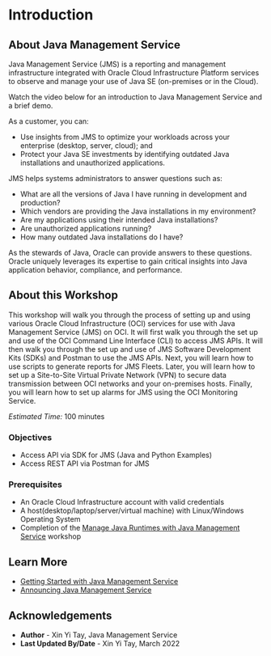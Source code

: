 # Introduction

## About Java Management Service

Java Management Service (JMS) is a reporting and management infrastructure integrated with Oracle Cloud Infrastructure Platform services to observe and manage your use of Java SE (on-premises or in the Cloud).

Watch the video below for an introduction to Java Management Service and a brief demo.

[](youtube:YCgJxqvglCI)



As a customer, you can:

* Use insights from JMS to optimize your workloads across your enterprise (desktop, server, cloud); and
* Protect your Java SE investments by identifying outdated Java installations and unauthorized applications.

JMS helps systems administrators to answer questions such as:

* What are all the versions of Java I have running in development and production?
* Which vendors are providing the Java installations in my environment?
* Are my applications using their intended Java installations?
* Are unauthorized applications running?
* How many outdated Java installations do I have?

As the stewards of Java, Oracle can provide answers to these questions. Oracle uniquely leverages its expertise to gain critical insights into Java application behavior, compliance, and performance.

## About this Workshop

 This workshop will walk you through the process of setting up and using various Oracle Cloud Infrastructure (OCI) services for use with Java Management Service (JMS) on OCI. It will first walk you through the set up and use of the OCI Command Line Interface (CLI) to access JMS APIs. It will then walk you through the set up and use of JMS Software Development Kits (SDKs) and Postman to use the JMS APIs. Next, you will learn how to use scripts to generate reports for JMS Fleets. Later, you will learn how to set up a Site-to-Site Virtual Private Network (VPN) to secure data transmission between OCI networks and your on-premises hosts. Finally, you will learn how to set up alarms for JMS using the OCI Monitoring Service.

*Estimated Time:* 100 minutes

### Objectives

* Access API via SDK for JMS (Java and Python Examples)
* Access REST API via Postman for JMS

### Prerequisites

* An Oracle Cloud Infrastructure account with valid credentials
* A host(desktop/laptop/server/virtual machine) with Linux/Windows Operating System
* Completion of the [Manage Java Runtimes with Java Management Service](https://apexapps.oracle.com/pls/apex/dbpm/r/livelabs/view-workshop?wid=912) workshop

## Learn More

* [Getting Started with Java Management Service](https://docs.oracle.com/en-us/iaas/jms/doc/getting-started-java-management-service.html)
* [Announcing Java Management Service](https://blogs.oracle.com/java/post/announcing-java-management-service)

## Acknowledgements

* **Author** - Xin Yi Tay, Java Management Service
* **Last Updated By/Date** - Xin Yi Tay, March 2022
